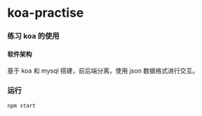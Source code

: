 # koa-practise

### 练习 koa 的使用


#### 软件架构

基于 koa 和 mysql 搭建，前后端分离，使用 json 数据格式进行交互。


### 运行
```
npm start
```